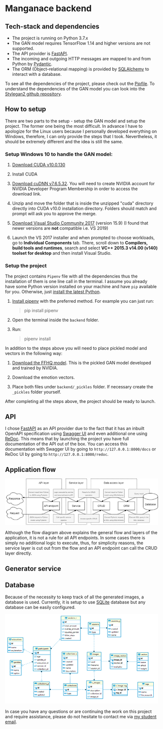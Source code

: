 # Manganace backend

## Tech-stack and dependencies
- The project is running on Python 3.7.x
- The GAN model requires TensorFlow 1.14 and higher versions are not supported.
- The API provider is [FastAPI](https://fastapi.tiangolo.com/).
- The incoming and outgoing HTTP messages are mapped to and from Python by [Pydantic](https://pydantic-docs.helpmanual.io/).
- The ORM (Object–relational mapping) is provided by [SQLAlchemy](https://docs.sqlalchemy.org/en/13/) to interact with a database.

To see all the dependencies of the project, please check out the [Pipfile](Pipfile).
To understand the dependencies of the GAN model you can look into the [Stylegan2 github repository](https://github.com/NVlabs/stylegan2).

## How to setup

There are two parts to the setup - setup the GAN model and setup the project.
The former one being the most difficult.
In advance I have to apologize for the Linux users because I personally developed everything on Windows, therefore, I can only provide the steps that I took.
Nevertheless, it should be extremely different and the idea is still the same. 

### Setup **Windows 10** to handle the GAN model:

1. [Download CUDA v10.0.130](https://developer.nvidia.com/compute/cuda/10.0/Prod/network_installers/cuda_10.0.130_win10_network)

2. Install CUDA

3. [Download cuDNN v7.6.5.32](https://developer.nvidia.com/compute/machine-learning/cudnn/secure/7.6.5.32/Production/10.0_20191031/cudnn-10.0-windows10-x64-v7.6.5.32.zip).
You will need to create NVIDIA account for NVIDIA Developer Program Membership in order to access the download link.

4. Unzip and move the folder that is inside the unzipped "cuda" directory directly into CUDA v10.0 installation directory.
Folders should match and prompt will ask you to approve the merge.

5. [Download Visual Studio Community 2017](https://my.visualstudio.com/Downloads?q=visual%20studio%202017&wt.mc_id=o~msft~vscom~older-downloads) (version 15.9) (I found that newer versions are **not** compatible i.e. VS 2019)

6. Launch the VS 2017 installer and when prompted to choose workloads, go to __Individual Components__ tab. 
There, scroll down to __Compilers, build tools and runtimes__, search and select __VC++ 2015.3 v14.00 (v140) toolset for desktop__ and then install Visual Studio.

### Setup the project

The project contains `Pipenv` file with all the dependencies thus the installation of them is one line call in the terminal.
I assume you already have some Python version installed on your machine and have `pip` available for you.
Otherwise, just [install the latest Python](https://www.python.org/downloads/).

1. [Install pipenv](https://pipenv.pypa.io/en/latest/install/) with the preferred method.
For example you can just run:
    > pip install pipenv

2. Open the terminal inside the `backend` folder.

3. Run:
    > pipenv install

In addition to the steps above you will need to place pickled model and vectors in the following way:

1. [Download the FFHQ model](https://nvlabs-fi-cdn.nvidia.com/stylegan2/networks/stylegan2-ffhq-config-f.pkl).
This is the pickled GAN model developed and trained by NVIDIA.

2. Download the emotion vectors.

3. Place both files under `backend/_pickles` folder. If necessary create the `_pickles` folder yourself.

After completing all the steps above, the project should be ready to launch.

## API

I chose [FastAPI](https://fastapi.tiangolo.com/) as an API provider due to the fact that it has an inbuilt OpenAPI specification using [Swagger UI](https://github.com/swagger-api/swagger-ui) and even additional one using [ReDoc](https://github.com/Redocly/redoc).
This means that by launching the project you have full documentation of the API out of the box.
You can access this documentation with Swagger UI by going to `http://127.0.0.1:8000/docs` or  ReDoc UI by going to `http://127.0.0.1:8000/redoc`.

## Application flow

![General flow of the application](_docs/general-backend-flow.png "General flow of the application")

Although the flow diagram above explains the general flow and layers of the application, it is not a rule for all API endpoints.
In some cases there is simply no additional logic to execute, thus, for simplicity reasons, the service layer is cut out from the flow and an API endpoint can call the CRUD layer directly.

## Generator service


## Database

Because of the necessity to keep track of all the generated images, a database is used. 
Currently, it is setup to use [SQLite](https://sqlite.org/index.html) database but any database can be easily configured.

![Database diagram](_docs/db-diagram.png "Database diagram")


In case you have any questions or are continuing the work on this project and require assistance, please do not hesitate to contact me via [my student email](mailto:m.makelis@student.ru.nl).